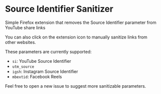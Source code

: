 # Source Identifier Sanitizer
Simple Firefox extension that removes the Source Identifier parameter from YouTube share links

You can also click on the extension icon to manually sanitize links from other websites.

These parameters are currently supported:

- `si`: YouTube Source Identifier
- `utm_source`
- `igsh`: Instagram Source Identifier
- `mbextid`: Facebook Reels

Feel free to open a new issue to suggest more sanitizable parameters.
